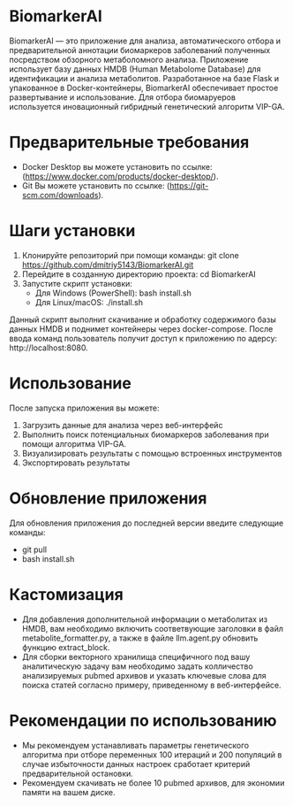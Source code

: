 # BiomarkerAI
BiomarkerAI — это приложение для анализа, автоматического отбора и предварительной аннотации биомаркеров заболеваний полученных посредством обзорного метаболомного анализа. Приложение использует базу данных HMDB (Human Metabolome Database) для идентификации и анализа метаболитов. Разработанное на базе Flask и упакованное в Docker-контейнеры, BiomarkerAI обеспечивает простое развертывание и использование. Для отбора биомаруеров используется иновационный гибридный генетический алгоритм VIP-GA.

# Предварительные требования
- Docker Desktop вы можете установить по ссылке: (https://www.docker.com/products/docker-desktop/).
- Git Вы можете установить по ссылке: (https://git-scm.com/downloads).

# Шаги установки
1. Клонируйте репозиторий при помощи команды: git clone https://github.com/dmitriy5143/BiomarkerAI.git
2. Перейдите в созданную директорию проекта: cd BiomarkerAI
3. Запустите скрипт установки:
   - Для Windows (PowerShell): bash install.sh
   - Для Linux/macOS: ./install.sh

Данный скрипт выполнит скачивание и обработку содержимого базы данных HMDB и поднимет контейнеры через docker-compose. После ввода команд пользователь получит доступ к приложению по адерсу: http://localhost:8080.

# Использование
После запуска приложения вы можете:

1. Загрузить данные для анализа через веб-интерфейс
2. Выполнить поиск потенциальных биомаркеров заболевания при помощи алгоритма VIP-GA.
3. Визуализировать результаты с помощью встроенных инструментов
4. Экспортировать результаты

# Обновление приложения
Для обновления приложения до последней версии введите следующие команды:
- git pull
- bash install.sh
 
# Кастомизация
- Для добавления дополнительной информации о метаболитах из HMDB, вам необходимо включить соответвующие заголовки в файл metabolite_formatter.py, а также в файле llm.agent.py обновить функцию extract_block.
- Для сборки векторного хранилища специфичного под вашу аналитическую задачу вам необходимо задать колличество анализируемых pubmed архивов и указать ключевые слова для поиска статей согласно примеру, приведенному в веб-интерфейсе.

# Рекомендации по использованию 
- Мы рекомендуем устанавливать параметры генетического алгоритма при отборе переменных 100 итераций и 200 популяций в случае избыточности данных настроек сработает критерий предварительной остановки.
- Рекомендуем скачивать не более 10 pubmed архивов, для экономии памяти на вашем диске.
